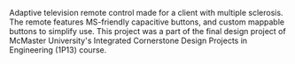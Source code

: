Adaptive television remote control made for a client with multiple sclerosis. The remote features MS-friendly capacitive buttons, and custom mappable buttons to simplify use. This project was a part of the final design project of McMaster University's Integrated Cornerstone Design Projects in Engineering (1P13) course.
